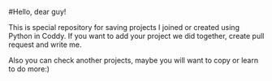 #Hello, dear guy!

This is special repository for saving projects I joined or created using Python in Coddy. If you want to add your project we did together, create pull request and write me.

Also you can check another projects, maybe you will want to copy or learn to do more:)
